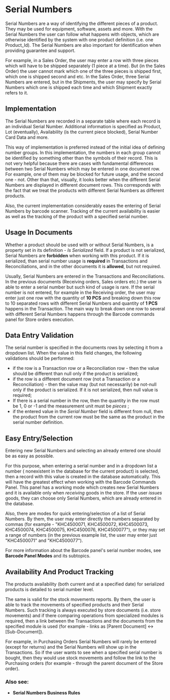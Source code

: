 # Serial Numbers 

Serial Numbers are a way of identifying the different pieces of a product. They may be used for equipment, software, assets and more. With the Serial Numbers the user can follow what happens with objects, which are otherwise identified by the system with one product definition (i.e. one Product_Id). The Serial Numbers are also important for identification when providing guarantee and support. 

For example, in a Sales Order, the user may enter a row with three pieces which will have to be shipped separately (1 piece at a time). But (in the Sales Order) the user cannot mark which one of the three pieces is shipped first, which one is shipped second and etc. In the Sales Order, three Serial Numbers are entered, but in the Shipments, the user may specify by Serial Numbers which one is shipped each time and  which Shipment exactly refers to it. 

## Implementation 

The Serial Numbers are recorded in a separate table where each record is an individual Serial Number. Additional information is specified as Product, Lot (eventually), Availability (is the current piece blocked), Serial Number Card Data and more. 

This way of implementation is preferred instead of the initial idea of defining number groups. In this implementation, the numbers in each group cannot be identified by something other than the symbols of their record. This is not very helpful because there are cases with fundamental differences between two Serial Numbers which may be entered in one document row. For example, one of them may be blocked for future usage, and the second one - not. Other than that, visually, it looks better when the different Serial Numbers are displayed in different document rows. This corresponds with the fact that we treat the products with different Serial Numbers as different products.  

Also, the current implementation considerably eases the entering of Serial Numbers by barcode scanner. Tracking of the current availability is easier as well as the tracking of the product with a specified serial number. 

## Usage In Documents 

Whether a product should be used with or without Serial Numbers, is a property set in its definition - *Is Serialized* field. If a product is not serialized, Serial Numbers are **forbidden** when working with this product. If it is serialized, than serial number usage is **required** in Transactions and Reconciliations, and in the other documents it is **allowed**, but not required. 

Usually, Serial Numbers are entered in the Transactions and Reconciliations. In the previous documents (Receiving orders, Sales orders etc.) the user is able to enter a serial number but such kind of usage is rare. If the serial number is not entered, for example in the Receiving order, the user may enter just one row with the quantity of **10 PCS** and breaking down this row to 10 separated rows with different Serial Numbers and quantity of **1 PCS** happens in the Transaction. The main way to break down one row to several with different Serial Numbers happens through the Barcode commands panel for Store orders execution. 

## Data Entry Validation 

The serial number is specified in the documents rows by selecting it from a dropdown list. When the value in this field changes, the following validations should be performed: 

- if the row is a Transaction row or a Reconciliation row - then the value should be different than null only if the product is serialized; 
- if the row is a different document row (not a Transaction or a Reconciliation) - then the value may (but not necessarily) be not-null only if the product is serialized. If it is not serialized, then null value is required; 
- If there is a serial number in the row, then the quantity in the row must be 1, 0 or -1 and the measurement unit must be *pieces* ; 
- if the entered value in the *Serial Number* field is different from null, then the product from the current row must be the same as the product in the serial number definition. 

## Easy Entry/Selection 

Entering new Serial Numbers and selecting an already entered one should be as easy as possible. 

For this purpose, when entering a serial number and in a dropdown list a number ( nonexistent in the database for the current product) is selected, then a record with this value is created in the database automatically. This will have the greatest effect when working with the Barcode Commands Panel. This panel has a working mode which creates new Serial Numbers and it is available only when *receiving* goods in the store. If the user *issues* goods, they can choose only Serial Numbers, which are already entered in the database. 

Also, there are modes for quick entering/selection of a list of Serial Numbers. By them, the user may enter directly the numbers separated by commas (for example - "KHC4500071, KHC4500072, KHC4500073, KHC4500074, KHC4500075, KHC4500076, KHC4500077"), or they may set a range of numbers (in the previous example list, the user may enter just "KHC4500071" and "KHC4500077"). 

For more information about the Barcode panel's serial number modes, see **Barcode Panel Modes** and its subtopics. 

## Availability And Product Tracking 

The products availability (both current and at a specified date) for serialized products is detailed to serial number level. 

The same is valid for the stock movements reports. By them, the user is able to track the movements of specified products and their Serial Numbers. Such tracking is always executed by store documents (i.e. store movements) and if there comparing operations from specialized modules is required, then a link between the Transactions and the documents from the specified module is used (for example - links as [Parent Document] <-> [Sub-Document]). 

For example, in Purchasing Orders Serial Numbers will rarely be entered (except for returns) and the Serial Numbers will show up in the Transactions. So if the user wants to see when a specified serial number is bought, then they would use stock movements and follow the link to the Purchasing orders (for example - through the parent document of the Store order).



### Also sее: 

- **Serial Numbers Business Rules**

